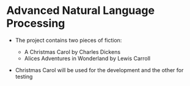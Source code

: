 # Advanced Natural Language Processing #

* The project contains two pieces of fiction:
    + A Christmas Carol by Charles Dickens
    + Alices Adventures in Wonderland by Lewis Carroll
    
* Christmas Carol will be used for the development and the other for testing
